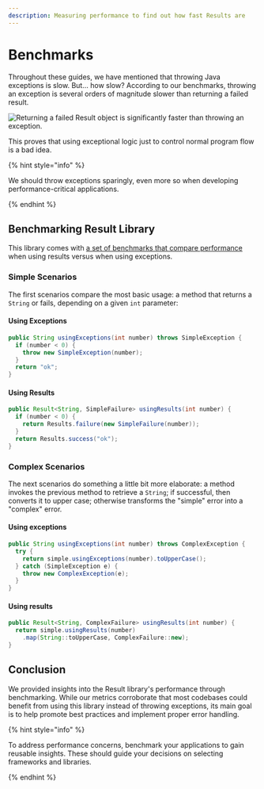 ```yaml
---
description: Measuring performance to find out how fast Results are
---
```


# Benchmarks

Throughout these guides, we have mentioned that throwing Java exceptions is slow. But... how slow? According to our
benchmarks, throwing an exception is several orders of magnitude slower than returning a failed result.

![Returning a failed Result object is significantly faster than throwing an exception.](https://img.shields.io/endpoint?url=https://dev.leakyabstractions.com/result-benchmark/badge.json)

This proves that using exceptional logic just to control normal program flow is a bad idea.

{% hint style="info" %}

We should throw exceptions sparingly, even more so when developing performance-critical applications.

{% endhint %}


## Benchmarking Result Library

This library comes with [a set of benchmarks that compare performance][RESULT_BENCHMARK] when using results versus when
using exceptions.


### Simple Scenarios

The first scenarios compare the most basic usage: a method that returns a `String` or fails, depending on a given `int`
parameter:


#### Using Exceptions

```java
public String usingExceptions(int number) throws SimpleException {
  if (number < 0) {
    throw new SimpleException(number);
  }
  return "ok";
}
```


#### Using Results

```java
public Result<String, SimpleFailure> usingResults(int number) {
  if (number < 0) {
    return Results.failure(new SimpleFailure(number));
  }
  return Results.success("ok");
}
```


### Complex Scenarios

The next scenarios do something a little bit more elaborate: a method invokes the previous method to retrieve a
`String`; if successful, then converts it to upper case; otherwise transforms the "simple" error into a "complex" error.


#### Using exceptions

```java
public String usingExceptions(int number) throws ComplexException {
  try {
    return simple.usingExceptions(number).toUpperCase();
  } catch (SimpleException e) {
    throw new ComplexException(e);
  }
}
```


#### Using results

```java
public Result<String, ComplexFailure> usingResults(int number) {
  return simple.usingResults(number)
    .map(String::toUpperCase, ComplexFailure::new);
}
```


## Conclusion

We provided insights into the Result library's performance through benchmarking. While our metrics corroborate that most
codebases could benefit from using this library instead of throwing exceptions, its main goal is to help promote best
practices and implement proper error handling.

{% hint style="info" %}

To address performance concerns, benchmark your applications to gain reusable insights. These should guide your
decisions on selecting frameworks and libraries.

{% endhint %}


[RESULT_BENCHMARK]:             https://github.com/LeakyAbstractions/result-benchmark
